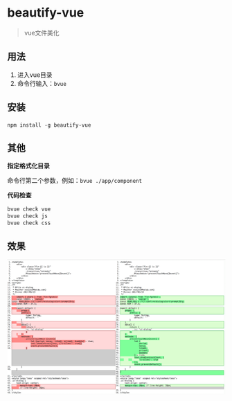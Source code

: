 # beautify-vue
>vue文件美化

## 用法

1. 进入vue目录
2. 命令行输入：`bvue`

## 安装

`npm install -g beautify-vue`

## 其他

**指定格式化目录**

命令行第二个参数，例如：`bvue ./app/component`

**代码检查**

```
bvue check vue
bvue check js
bvue check css

```

## 效果

![diff](doc/img/diff.png)


